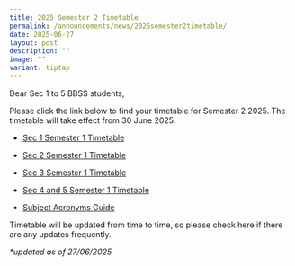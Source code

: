 ```yaml
---
title: 2025 Semester 2 Timetable
permalink: /announcements/news/2025semester2timetable/
date: 2025-06-27
layout: post
description: ""
image: ""
variant: tiptap
---
```

<p>Dear Sec 1 to 5 BBSS students,</p>
<p>Please click the link below to find your timetable for Semester 2 2025.
The timetable will take effect from 30 June 2025.</p>
<ul data-tight="true" class="tight">
<li>
<p><a href="/files/2025_Sec_1_Semester_1_Timetable_1.pdf" rel="noopener noreferrer nofollow" target="_blank">Sec 1 Semester 1 Timetable</a>
</p>
</li>
<li>
<p><a href="/files/2025_Sec_2_Semester_1_Timetable_1.pdf" rel="noopener noreferrer nofollow" target="_blank">Sec 2 Semester 1 Timetable</a>
</p>
</li>
<li>
<p><a href="/files/2025_Sec_3_Semester_1_Timetable_1.pdf" rel="noopener noreferrer nofollow" target="_blank">Sec 3 Semester 1 Timetable</a>
</p>
</li>
<li>
<p><a href="/files/2025_Sec_4_and_5_Semester_1_Timetable_1.pdf" rel="noopener noreferrer nofollow" target="_blank">Sec 4 and 5 Semester 1 Timetable</a>
</p>
<p></p>
</li>
<li>
<p><a href="/files/Subject_Acronyms_Guide.pdf" rel="noopener noreferrer nofollow" target="_blank">Subject Acronyms Guide</a>
</p>
</li>
</ul>
<p>Timetable will be updated from time to time, so please check here if there
are any updates frequently.</p>
<p></p>
<p><em>*updated as of 27/06/2025</em>
</p>